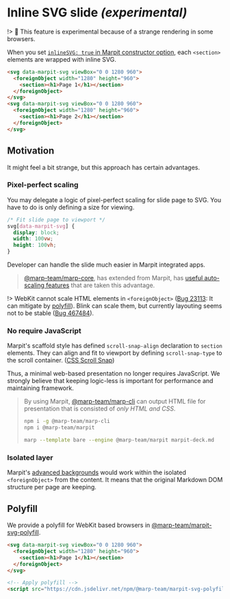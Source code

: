 # Inline SVG slide _(experimental)_

!> 📐 This feature is experimental because of a strange rendering in some browsers.

When you set [`inlineSVG: true` in Marpit constructor option](/usage#triangular_ruler-inline-svg-slide), each `<section>` elements are wrapped with inline SVG.

```html
<svg data-marpit-svg viewBox="0 0 1280 960">
  <foreignObject width="1280" height="960">
    <section><h1>Page 1</h1></section>
  </foreignObject>
</svg>
<svg data-marpit-svg viewBox="0 0 1280 960">
  <foreignObject width="1280" height="960">
    <section><h1>Page 2</h1></section>
  </foreignObject>
</svg>
```

## Motivation

It might feel a bit strange, but this approach has certain advantages.

### Pixel-perfect scaling

You may delegate a logic of pixel-perfect scaling for slide page to SVG. You have to do is only defining a size for viewing.

```css
/* Fit slide page to viewport */
svg[data-marpit-svg] {
  display: block;
  width: 100vw;
  height: 100vh;
}
```

Developer can handle the slide much easier in Marpit integrated apps.

> [@marp-team/marp-core](https://github.com/marp-team/marp-core), has extended from Marpit, has [useful auto-scaling features](https://github.com/marp-team/marp-core#auto-scaling-features) that are taken this advantage.

!> WebKit cannot scale HTML elements in `<foreignObject>` ([Bug 23113](https://bugs.webkit.org/show_bug.cgi?id=23113): It can mitigate by [polyfill](#polyfill)). Blink can scale them, but currently layouting seems not to be stable ([Bug 467484](https://bugs.chromium.org/p/chromium/issues/detail?id=467484)).

### No require JavaScript

Marpit's scaffold style has defined `scroll-snap-align` declaration to `section` elements. They can align and fit to viewport by defining `scroll-snap-type` to the scroll container. ([CSS Scroll Snap](https://developers.google.com/web/updates/2018/07/css-scroll-snap))

Thus, a minimal web-based presentation no longer requires JavaScript. We strongly believe that keeping logic-less is important for performance and maintaining framework.

> By using Marpit, [@marp-team/marp-cli](https://github.com/marp-team/marp-cli) can output HTML file for presentation that is consisted of _only HTML and CSS_.
>
> ```bash
> npm i -g @marp-team/marp-cli
> npm i @marp-team/marpit
>
> marp --template bare --engine @marp-team/marpit marpit-deck.md
> ```

### Isolated layer

Marpit's [advanced backgrounds](/image-syntax#advanced-backgrounds) would work within the isolated `<foreignObject>` from the content. It means that the original Markdown DOM structure per page are keeping.

## Polyfill

We provide a polyfill for WebKit based browsers in [@marp-team/marpit-svg-polyfill](https://github.com/marp-team/marpit-svg-polyfill).

```html
<svg data-marpit-svg viewBox="0 0 1280 960">
  <foreignObject width="1280" height="960">
    <section><h1>Page 1</h1></section>
  </foreignObject>
</svg>

<!-- Apply polyfill -->
<script src="https://cdn.jsdelivr.net/npm/@marp-team/marpit-svg-polyfill/lib/polyfill.browser.js"></script>
```
